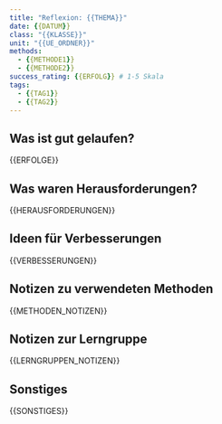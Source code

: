 ```yaml
---
title: "Reflexion: {{THEMA}}"
date: {{DATUM}}
class: "{{KLASSE}}"
unit: "{{UE_ORDNER}}"
methods: 
  - {{METHODE1}}
  - {{METHODE2}}
success_rating: {{ERFOLG}} # 1-5 Skala
tags:
  - {{TAG1}}
  - {{TAG2}}
---
```


## Was ist gut gelaufen?

{{ERFOLGE}}

## Was waren Herausforderungen?

{{HERAUSFORDERUNGEN}}

## Ideen für Verbesserungen

{{VERBESSERUNGEN}}

## Notizen zu verwendeten Methoden

{{METHODEN_NOTIZEN}}

## Notizen zur Lerngruppe

{{LERNGRUPPEN_NOTIZEN}}

## Sonstiges

{{SONSTIGES}}
